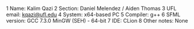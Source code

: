 1 Name: Kalim Qazi
2 Section: Daniel Melendez / Aiden Thomas
3 UFL email: kqazi@ufl.edu
4 System: x64-based PC
5 Compiler: g++
6 SFML version: GCC 7.3.0 MinGW (SEH) - 64-bit
7 IDE: CLion
8 Other notes: None